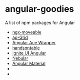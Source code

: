# angular-goodies
A list of npm packages for Angular 

- [ngx-moveable](https://github.com/daybrush/moveable/blob/master/packages/ngx-moveable/README.md)
- [ag-Grid](https://www.ag-grid.com/)
- [Angular Ace Wrapper](https://github.com/zefoy/ngx-ace-wrapper)
- [handsontable](https://handsontable.com/)
- [Ignite UI Angular](https://www.infragistics.com/products/ignite-ui-angular)
- [Nebular](https://akveo.github.io/nebular/)
- [Angular Material](https://material.angular.io/)
- []()
- []()
